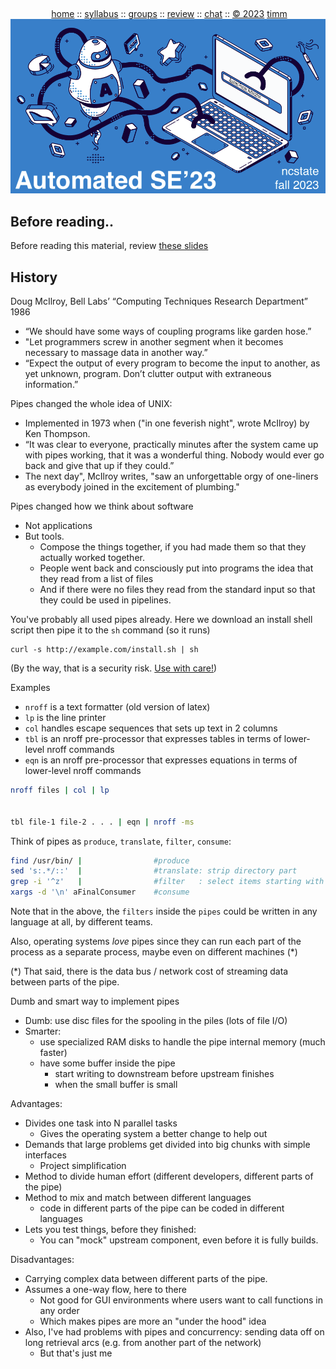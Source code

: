   <a name=top><br>
  <p align=center>&nbsp;<a href="/README.md#top">home</a> ::
  <a href="/docs/syllabus.md#top">syllabus</a> ::
  <a href="https://drive.google.com/drive/folders/1ZFn6H8-4kx5uP34bpFgIFonkz9Tw3nYM?usp=sharing">groups</a> ::
  <a href="">review</a>  ::
  <a href="">chat</a>  ::
  <a href="/LICENSE.md#top">&copy;&nbsp;2023</a> <a href="http://menzies.us">timm</a><br>
  <a href="/README.md#top"><img width=600  
     src="/etc/img/ase23.png"></a></p>
  






## Before reading..


Before reading this material, review [these slides](https://swcarpentry.github.io/shell-novice/04-pipefilter/index.html)


## History


Doug McIlroy, Bell Labs’ “Computing Techniques
Research Department” 1986
-   “We should have some ways of coupling programs like garden hose.” 
- "Let programmers screw in another segment when it becomes necessary
to massage data in another way.”
- “Expect the output of
 every program to become the input to another, as yet unknown,
 program. Don’t clutter output with extraneous information.”


Pipes changed the whole idea of UNIX:


- Implemented in 1973 when ("in one feverish night",
wrote McIlroy) by  Ken Thompson.
- “It was clear to everyone, practically minutes after the system
came up with pipes working, that it was a wonderful thing. Nobody
would ever go back and give that up if they could.”
- The next
day", McIlroy writes, "saw an unforgettable orgy of one-liners
as everybody joined in the excitement of plumbing." 


Pipes changed how we think about software


- Not applications
- But tools.
  - Compose the things together, if you
had made them so that they actually worked together. 
  - People went back and consciously put into programs the idea that they read from a list of files 
  -  And  if there were no files they read from the standard input so that they could be used in pipelines.


You've probably all used pipes already. Here we download an install shell script  then pipe it to the `sh` command
(so it runs)


```
curl -s http://example.com/install.sh | sh
```


(By the way, that is a security risk. [Use with care!](https://blog.dijit.sh//don-t-pipe-curl-to-bash))


Examples
- `nroff` is a text formatter (old version of latex)
- `lp` is the line printer
- `col` handles escape sequences that sets up text in 2 columns
- `tbl` is an nroff pre-processor that expresses tables in terms of lower-level nroff commands
- `eqn` is an nroff pre-processor that expresses equations in terms of lower-level nroff commands


```bash
nroff files | col | lp


tbl file-1 file-2 . . . | eqn | nroff -ms
````


Think of pipes as `produce`, `translate`, `filter`, `consume`:


```bash
find /usr/bin/ |                #produce 
sed 's:.*/::'  |                #translate: strip directory part
grep -i '^z'   |                #filter   : select items starting with z
xargs -d '\n' aFinalConsumer    #consume 
```


Note that in the above, the `filters` inside the `pipes` could be written in any language at all, by different teams.


Also, operating systems _love_ pipes since they can run each part of the process as a separate process,
maybe even on different machines (\*)


(\*) That said, there is the data bus / network cost of streaming data between parts of the pipe. 


Dumb and smart way to implement pipes
- Dumb: use disc files  for the spooling in the piles (lots of file I/O)
- Smarter: 
  - use specialized RAM disks to handle the pipe internal memory (much faster)
  - have some buffer inside the pipe
    - start writing to downstream before upstream finishes
    - when the small buffer is small


Advantages:
- Divides one task into N parallel tasks
  - Gives the operating system a better change to help out
- Demands that large problems get divided into big chunks with simple interfaces
  - Project simplification 
- Method to divide human effort (different developers, different parts of the pipe)
- Method  to mix and match between different languages
  - code in different parts of the pipe can be coded in different languages
- Lets you test things, before they finished:
  - You can "mock" upstream component, even before it is fully builds.
  
Disadvantages:


- Carrying complex data between different parts of the pipe. 
- Assumes a one-way flow, here to there
  - Not good for GUI environments where users want to call functions in any order
  - Which makes pipes are more an "under the hood" idea
- Also, I've had problems with pipes and concurrency: sending data off on long retrieval arcs (e.g. from another part of the network)
  - But that's just me



